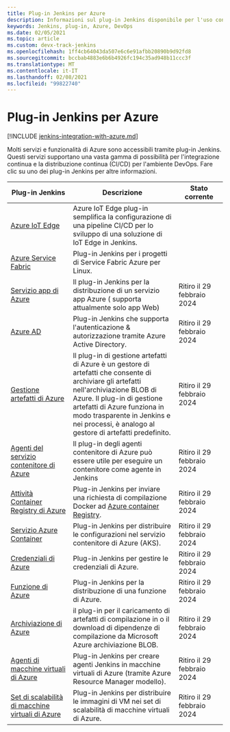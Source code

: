 ```yaml
---
title: Plug-in Jenkins per Azure
description: Informazioni sul plug-in Jenkins disponibile per l'uso con Azure
keywords: Jenkins, plug-in, Azure, DevOps
ms.date: 02/05/2021
ms.topic: article
ms.custom: devx-track-jenkins
ms.openlocfilehash: 1ff4cb64043da507e6c6e91afbb20890b9d92fd8
ms.sourcegitcommit: bccbab4883e6b6b4926fc194c35ad948b11ccc3f
ms.translationtype: MT
ms.contentlocale: it-IT
ms.lasthandoff: 02/08/2021
ms.locfileid: "99822740"
---
```

# <a name="jenkins-plug-ins-for-azure"></a>Plug-in Jenkins per Azure

[!INCLUDE [jenkins-integration-with-azure.md](includes/jenkins-integration-with-azure.md)]

Molti servizi e funzionalità di Azure sono accessibili tramite plug-in Jenkins. Questi servizi supportano una vasta gamma di possibilità per l'integrazione continua e la distribuzione continua (CI/CD) per l'ambiente DevOps. Fare clic su uno dei plug-in Jenkins per altre informazioni.

| Plug-in Jenkins <img width=500/>| Descrizione | Stato corrente <img width=500/>|
|----------------|----------------|----------------|
| [Azure IoT Edge](https://plugins.jenkins.io/azure-iot-edge)                 | Azure IoT Edge plug-in semplifica la configurazione di una pipeline CI/CD per lo sviluppo di una soluzione di IoT Edge in Jenkins. | |
| [Azure Service Fabric](https://plugins.jenkins.io/service-fabric)           | Plug-in Jenkins per i progetti di Service Fabric Azure per Linux. | |
| [Servizio app di Azure](https://plugins.jenkins.io/azure-app-service)           | Il plug-in Jenkins per la distribuzione di un servizio app Azure \( supporta attualmente solo app Web\) | Ritiro il 29 febbraio 2024 |
| [Azure AD](https://plugins.jenkins.io/azure-ad)                             | Plug-in Jenkins che supporta l'autenticazione & autorizzazione tramite Azure Active Directory. | Ritiro il 29 febbraio 2024 |  
| [Gestione artefatti di Azure](https://plugins.jenkins.io/azure-artifact-manager) | Il plug-in di gestione artefatti di Azure è un gestore di artefatti che consente di archiviare gli artefatti nell'archiviazione BLOB di Azure. Il plug-in di gestione artefatti di Azure funziona in modo trasparente in Jenkins e nei processi, è analogo al gestore di artefatti predefinito. | Ritiro il 29 febbraio 2024 |  
| [Agenti del servizio contenitore di Azure](https://plugins.jenkins.io/azure-container-agents) | Il plug-in degli agenti contenitore di Azure può essere utile per eseguire un contenitore come agente in Jenkins | Ritiro il 29 febbraio 2024 |  
| [Attività Container Registry di Azure](https://plugins.jenkins.io/azure-container-registry-tasks)       | Plug-in Jenkins per inviare una richiesta di compilazione Docker ad [Azure container Registry](/azure/container-registry/container-registry-tasks-overview). | Ritiro il 29 febbraio 2024 |
| [Servizio Azure Container](https://plugins.jenkins.io/azure-acs)             | Plug-in Jenkins per distribuire le configurazioni nel servizio contenitore di Azure (AKS). | Ritiro il 29 febbraio 2024 |  
| [Credenziali di Azure](https://plugins.jenkins.io/azure-credentials)            | Plug-in Jenkins per gestire le credenziali di Azure. | Ritiro il 29 febbraio 2024 |  
| [Funzione di Azure](https://plugins.jenkins.io/azure-function)                 | Plug-in Jenkins per la distribuzione di una funzione di Azure. | Ritiro il 29 febbraio 2024 |  
| [Archiviazione di Azure](https://plugins.jenkins.io/windows-azure-storage)           | il plug-in per il caricamento di artefatti di compilazione in o il download di dipendenze di compilazione da Microsoft Azure archiviazione BLOB. | Ritiro il 29 febbraio 2024 |
| [Agenti di macchine virtuali di Azure](https://plugins.jenkins.io/azure-vm-agents)               | Plug-in Jenkins per creare agenti Jenkins in macchine virtuali di Azure (tramite Azure Resource Manager modello). | Ritiro il 29 febbraio 2024 |
| [Set di scalabilità di macchine virtuali di Azure](https://plugins.jenkins.io/azure-vmss)    | Plug-in Jenkins per distribuire le immagini di VM nei set di scalabilità di macchine virtuali di Azure. | Ritiro il 29 febbraio 2024 |